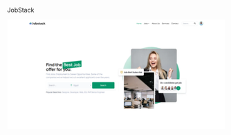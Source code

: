 <p>JobStack</p>
<img src="https://github.com/Ahmedhany23/jobstack/blob/main/landing8.PNG" alt="image">

